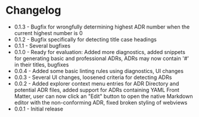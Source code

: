 # Changelog

* 0.1.3 - Bugfix for wrongfully determining highest ADR number when the current highest number is 0
* 0.1.2 - Bugfix specifically for detecting title case headings
* 0.1.1 - Several bugfixes
* 0.1.0 - Ready for evaluation: Added more diagnostics, added snippets for generating basic and professional ADRs, ADRs may now contain '#' in their titles, bugfixes
* 0.0.4 - Added some basic linting rules using diagnostics, UI changes
* 0.0.3 - Several UI changes, loosened criteria for detecting ADRs 
* 0.0.2 - Added explorer context menu entries for ADR Directory and potential ADR files, added support for ADRs containing YAML Front Matter, user can now click an "Edit" button to open the native Markdown editor with the non-conforming ADR, fixed broken styling of webviews
* 0.0.1 - Initial release